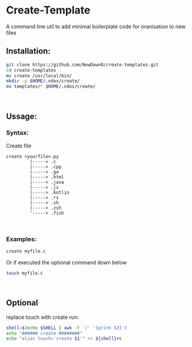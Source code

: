 # Create-Template
A command line util to add minimal boilerplate code for oranisation to new files

## Installation:
```bash
git clone https://github.com/NewDawn0/create-templates.git
cd create-templates
mv create /usr/local/bin/
mkdir -p $HOME/.ndos/create/
mv templates/* $HOME/.ndos/create/
```
</br>

## Ussage:
### Syntax:

Create file
```
create <yourfile>.py
         |-----> .c
         |-----> .cpp
         |-----> .go
         |-----> .html
         |-----> .java
         |-----> .js
         |-----> .kotlin
         |-----> .rs
         |-----> .sh
         |-----> .zsh
         '-----> .fish
```
</br>


### Examples:
```bash
create myfile.c
```
Or if executed the optional command down below
```bash
touch myfile.c
```
</br>

## Optional
replace touch with create run:
```bash
shell=$(echo $SHELL | awk -F '/' '{print $3}')
echo "###### create ########"
echo "alias touch='create $1'" >> ${shell}rc
```
